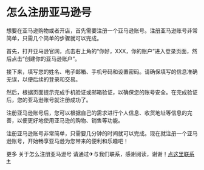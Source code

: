 # 怎么注册亚马逊号

想要在亚马逊购物或者开店，首先需要注册一个亚马逊账号。注册亚马逊账号非常简单，只需几个简单的步骤就可以完成。

首先，打开亚马逊官网，点击右上角的“你好，XXX，你的账户”进入登录页面，然后点击“创建你的亚马逊账户”。

接下来，填写您的姓名、电子邮箱、手机号码和设置密码。请确保填写的信息准确无误，以便后续的登录和交易。

然后，根据页面提示完成手机验证或邮箱验证，以确保您的账号安全。在完成验证后，您的亚马逊账号就注册成功了。

注册亚马逊账号后，您可以根据自己的需求进行个人信息、收货地址等信息的完善，以便更好地使用亚马逊的购物、销售等功能。

注册亚马逊账号非常简单，只需要几分钟的时间就可以完成。现在就注册一个亚马逊账号，开始畅享亚马逊为您带来的便利和乐趣吧！

更多 关于怎么注册亚马逊号 请通过✈与我们联系，感谢阅读，谢谢！[点这里联系✈](https://www.k02.cc)